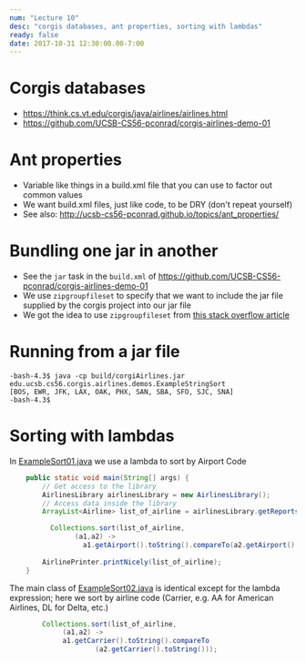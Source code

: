 ```yaml
---
num: "Lecture 10"
desc: "corgis databases, ant properties, sorting with lambdas"
ready: false
date: 2017-10-31 12:30:00.00-7:00
---
```



# Corgis databases

* <https://think.cs.vt.edu/corgis/java/airlines/airlines.html>
* <https://github.com/UCSB-CS56-pconrad/corgis-airlines-demo-01>

# Ant properties

* Variable like things in a build.xml file that you can use to factor out common values
* We want build.xml files, just like code, to be DRY (don't repeat yourself)
* See also: <http://ucsb-cs56-pconrad.github.io/topics/ant_properties/>

# Bundling one jar in another

* See the `jar` task in the `build.xml` of <https://github.com/UCSB-CS56-pconrad/corgis-airlines-demo-01>
* We use `zipgroupfileset` to specify that we want to include the jar file supplied by the corgis project into our jar file
* We got the idea to use `zipgroupfileset` from [this stack overflow article](http://stackoverflow.com/questions/3770071/including-external-jar-files-in-a-new-jar-file-build-with-ant)

# Running from a jar file

```
-bash-4.3$ java -cp build/corgiAirlines.jar edu.ucsb.cs56.corgis.airlines.demos.ExampleStringSort
[BOS, EWR, JFK, LAX, OAK, PHX, SAN, SBA, SFO, SJC, SNA]
-bash-4.3$
```

# Sorting with lambdas

In [ExampleSort01.java](https://github.com/UCSB-CS56-pconrad/corgis-airlines-demo-01/blob/master/src/edu/ucsb/cs56/corgis/airlines/demos/ExampleSort01.java) we use a lambda to sort by Airport Code

```java
    public static void main(String[] args) {
        // Get access to the library
        AirlinesLibrary airlinesLibrary = new AirlinesLibrary();
        // Access data inside the library
        ArrayList<Airline> list_of_airline = airlinesLibrary.getReports(true);

 	      Collections.sort(list_of_airline,
			    (a1,a2) ->
			      a1.getAirport().toString().compareTo(a2.getAirport().toString()));
	
        AirlinePrinter.printNicely(list_of_airline);
    }
```

The main class of [ExampleSort02.java](https://github.com/UCSB-CS56-pconrad/corgis-airlines-demo-01/blob/master/src/edu/ucsb/cs56/corgis/airlines/demos/ExampleSort02.java) is identical except for the lambda expression;
here we sort by airline code (Carrier, e.g. AA for American Airlines, DL for Delta, etc.)

```java
 		Collections.sort(list_of_airline,
			 (a1,a2) ->
			 a1.getCarrier().toString().compareTo
			         (a2.getCarrier().toString()));
```


